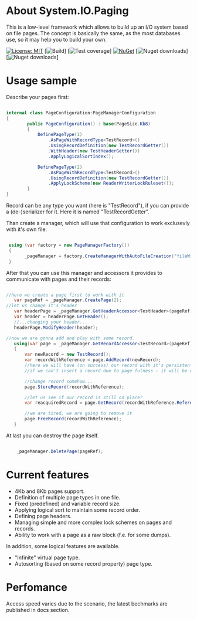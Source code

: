 
# About System.IO.Paging
This is a low-level framework which allows to build up an I/O system based on file pages. 
The concept is basically the same, as the most databases use, so it may help you to build your own.

[![License: MIT](https://img.shields.io/badge/License-MIT-blue.svg)](LICENSE)
[![Build](https://img.shields.io/gitlab/pipeline/kayanme/System.IO.Paging.svg?style=flat)]
[![Test coverage](https://img.shields.io/coveralls/github/kayanme/System.IO.Paging.svg?style=flat)]
[![NuGet](https://img.shields.io/nuget/v/Addiction.System.IO.Paging.PhysicalLevel.svg)](https://www.nuget.org/packages/Addiction.System.IO.Paging.PhysicalLevel)
[![Nuget downloads](https://img.shields.io/nuget/dt/Addiction.System.IO.Paging.PhysicalLevel.svg?style=flat)]
[![Nuget downloads](https://img.shields.io/nuget/dt/Addiction.System.IO.Paging.LogicalLevel.svg?style=flat)]

# Usage sample
Describe your pages first:

```C#

internal class PageConfiguration:PageManagerConfiguration
{
        public PageConfiguration() : base(PageSize.Kb8)
        {            
            DefinePageType(1)
                .AsPageWithRecordType<TestRecord>()
                .UsingRecordDefinition(new TestRecordGetter())
				.WithHeader(new TestHeaderGetter())
                .ApplyLogicalSortIndex();

            DefinePageType(2)
                .AsPageWithRecordType<TestRecord>()
                .UsingRecordDefinition(new TestRecordGetter())
                .ApplyLockScheme(new ReaderWriterLockRuleset());
        }
}

```

Record can be any type you want (here is "TestRecord"), if you can provide a (de-)serializer for it. Here it is named "TestRecordGetter".

Than create a manager, which will use that configuration to work exclusevly with it's own file:

```C#

 using (var factory = new PageManagerFactory())
 {
       _pageManager = factory.CreateManagerWithAutoFileCreation("fileWithPages", new PageConfiguration());
 }

 ```

 After that you can use this manager and accessors it provides to communicate with pages and their records:

 ```C#

 //here we create a page first to work with it
    var pageRef = _pageManager.CreatePage(2);
//let us change it's header
	var headerPage = _pageManager.GetHeaderAccessor<TestHeader>(pageRef);
	var header = headerPage.GetHeader();
	//...changing your header...
	headerPage.ModifyHeader(header);

//now we are gonna add and play with some record.
	using(var page = _pageManager.GetRecordAccessor<TestRecord>(pageRef))
	{
	    var newRecord = new TestRecord();
		var recordWithReference = page.AddRecord(newRecord);
		//here we will have (on success) our record with it's persistent page reference.
		//if we can't insert a record due to page fulness - it will be null, so take care

		//change record somehow...
		page.StoreRecord(recordWithReference);

		//let us see if our record is still on place?
		var reacquiredRecord = page.GetRecord(recordWithReference.Reference);

		//we are tired, we are going to remove it
		page.FreeRecord(recordWithReference);
	}

```

At last you can destroy the page itself.

```C#

	_pageManager.DeletePage(pageRef);

```

# Current features 
- 4Kb and 8Kb pages support.
- Definition of multiple page types in one file.
- Fixed (predefined) and variable record size.
- Applying logical sort to maintain some record order.
- Defining page headers.
- Managing simple and more complex lock schemes on pages and records.
- Ability to work with a page as a raw block (f.e. for some dumps).

In addition, some logical features are available.
- "Infinite" virtual page type.
- Autosorting (based on some record property) page type.

# Perfomance
Access speed varies due to the scenario, the latest bechmarks are published in docs section.
